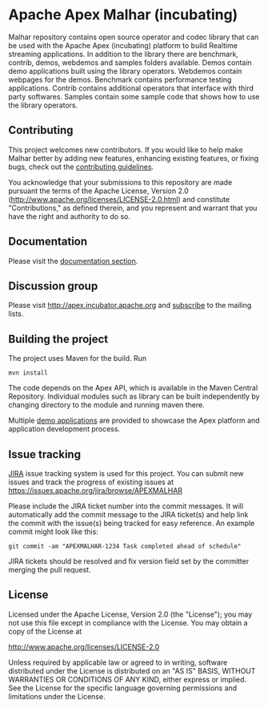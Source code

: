 Apache Apex Malhar (incubating)
===============================

Malhar repository contains open source operator and codec library that can be used with the Apache Apex (incubating) platform to build Realtime streaming applications. In addition to the library there are benchmark, contrib, demos, webdemos and samples folders available. Demos contain demo applications built using the library operators. Webdemos contain webpages for the demos. Benchmark contains performance testing applications. Contrib contains additional operators that interface with third party softwares. Samples contain some sample code that shows how to use the library operators.

Contributing
------------

This project welcomes new contributors.  If you would like to help make Malhar better by adding new features, enhancing existing features, or fixing bugs, check out the [contributing guidelines](http://apex.incubator.apache.org/contributing.html).

You acknowledge that your submissions to this repository are made pursuant the terms of the Apache License, Version 2.0 (http://www.apache.org/licenses/LICENSE-2.0.html) and constitute "Contributions," as defined therein, and you represent and warrant that you have the right and authority to do so.

Documentation
-------------

Please visit the [documentation section](http://apex.incubator.apache.org/docs.html).

Discussion group
--------------------

Please visit http://apex.incubator.apache.org and [subscribe](http://apex.incubator.apache.org/community.html) to the mailing lists.

Building the project
--------------------

The project uses Maven for the build. Run
```
mvn install
```

The code depends on the Apex API, which is available in the Maven Central Repository.  Individual modules such as library can be built independently by changing directory to the module and running maven there.

Multiple [demo applications](demos/src/main/java/com/datatorrent/demos) are provided to showcase the Apex platform and application development process. 

Issue tracking
--------------------

[JIRA](https://issues.apache.org/jira/browse/APEXMALHAR) issue tracking system is used for this project.
You can submit new issues and track the progress of existing issues at https://issues.apache.org/jira/browse/APEXMALHAR

Please include the JIRA ticket number into the commit messages. It will automatically add the commit message to the JIRA ticket(s) and help link the commit with the issue(s) being tracked for easy reference.
An example commit might look like this:

    git commit -am "APEXMALHAR-1234 Task completed ahead of schedule"

JIRA tickets should be resolved and fix version field set by the committer merging the pull request.

License
--------------------

Licensed under the Apache License, Version 2.0 (the "License"); you may not use this file except in compliance with the License. You may obtain a copy of the License at

http://www.apache.org/licenses/LICENSE-2.0

Unless required by applicable law or agreed to in writing, software distributed under the License is distributed on an "AS IS" BASIS, WITHOUT WARRANTIES OR CONDITIONS OF ANY KIND, either express or implied. See the License for the specific language governing permissions and limitations under the License.
